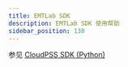 ```yaml
---
title: EMTLab SDK
description: EMTLab SDK 使用帮助
sidebar_position: 130
---
```


参见 [CloudPSS SDK (Python)](../../80-sdk-python/index.md)